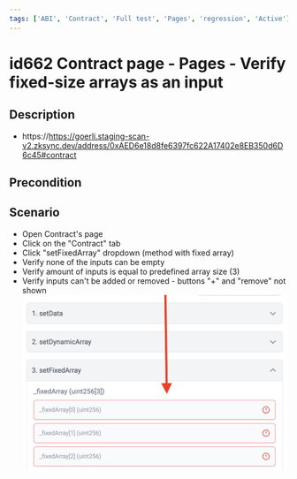 ```yaml
---
tags: ['ABI', 'Contract', 'Full test', 'Pages', 'regression', 'Active']
---
```


# id662 Contract page - Pages - Verify fixed-size arrays as an input

## Description
  - https://https://goerli.staging-scan-v2.zksync.dev/address/0xAED6e18d8fe6397fc622A17402e8EB350d6D6c45#contract

## Precondition


## Scenario
- Open Contract's page
- Click on the "Contract" tab
- Click "setFixedArray" dropdown (method with fixed array)
- Verify none of the inputs can be empty
- Verify amount of inputs is equal to predefined array size (3)
- Verify inputs can't be added or removed - buttons "+" and "remove" not shown
  ![Screenshot](../../../../static/img/Pages/Contracts/id662_1.png)